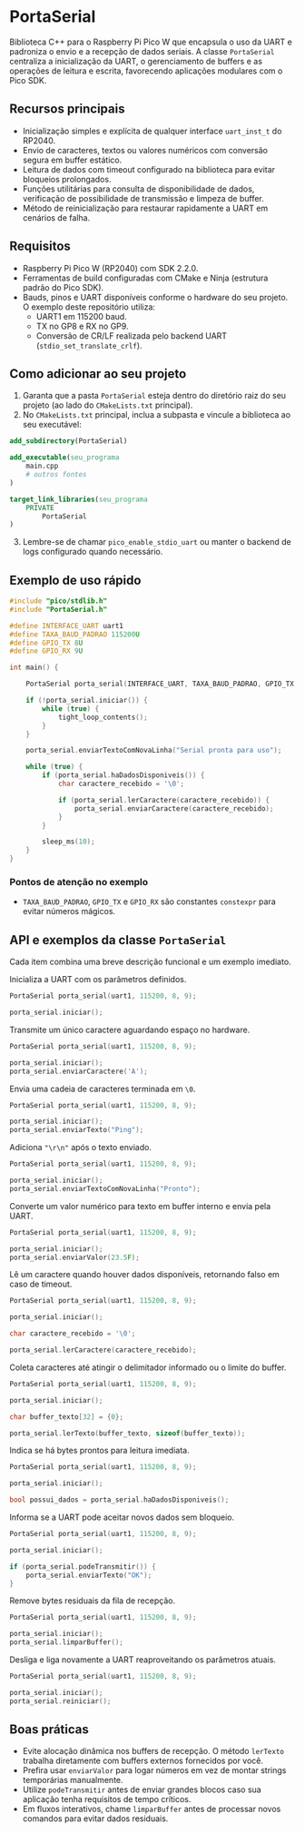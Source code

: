# PortaSerial

Biblioteca C++ para o Raspberry Pi Pico W que encapsula o uso da UART e padroniza o envio e a recepção de dados seriais. A classe `PortaSerial` centraliza a inicialização da UART, o gerenciamento de buffers e as operações de leitura e escrita, favorecendo aplicações modulares com o Pico SDK.

## Recursos principais

- Inicialização simples e explícita de qualquer interface `uart_inst_t` do RP2040.
- Envio de caracteres, textos ou valores numéricos com conversão segura em buffer estático.
- Leitura de dados com timeout configurado na biblioteca para evitar bloqueios prolongados.
- Funções utilitárias para consulta de disponibilidade de dados, verificação de possibilidade de transmissão e limpeza de buffer.
- Método de reinicialização para restaurar rapidamente a UART em cenários de falha.

## Requisitos

- Raspberry Pi Pico W (RP2040) com SDK 2.2.0.
- Ferramentas de build configuradas com CMake e Ninja (estrutura padrão do Pico SDK).
- Bauds, pinos e UART disponíveis conforme o hardware do seu projeto. O exemplo deste repositório utiliza:
  - UART1 em 115200 baud.
  - TX no GP8 e RX no GP9.
  - Conversão de CR/LF realizada pelo backend UART (`stdio_set_translate_crlf`).

## Como adicionar ao seu projeto

1. Garanta que a pasta `PortaSerial` esteja dentro do diretório raiz do seu projeto (ao lado do `CMakeLists.txt` principal).
2. No `CMakeLists.txt` principal, inclua a subpasta e vincule a biblioteca ao seu executável:

```cmake
add_subdirectory(PortaSerial)

add_executable(seu_programa
    main.cpp
    # outros fontes
)

target_link_libraries(seu_programa
    PRIVATE
        PortaSerial
)
```

3. Lembre-se de chamar `pico_enable_stdio_uart` ou manter o backend de logs configurado quando necessário.

## Exemplo de uso rápido

```cpp
#include "pico/stdlib.h"
#include "PortaSerial.h"

#define INTERFACE_UART uart1
#define TAXA_BAUD_PADRAO 115200U
#define GPIO_TX 8U
#define GPIO_RX 9U

int main() {

    PortaSerial porta_serial(INTERFACE_UART, TAXA_BAUD_PADRAO, GPIO_TX, GPIO_RX);

    if (!porta_serial.iniciar()) {
        while (true) {
            tight_loop_contents();
        }
    }

    porta_serial.enviarTextoComNovaLinha("Serial pronta para uso");

    while (true) {
        if (porta_serial.haDadosDisponiveis()) {
            char caractere_recebido = '\0';

            if (porta_serial.lerCaractere(caractere_recebido)) {
                porta_serial.enviarCaractere(caractere_recebido);
            }
        }

        sleep_ms(10);
    }
}
```

### Pontos de atenção no exemplo

- `TAXA_BAUD_PADRAO`, `GPIO_TX` e `GPIO_RX` são constantes `constexpr` para evitar números mágicos.

## API e exemplos da classe `PortaSerial`

Cada item combina uma breve descrição funcional e um exemplo imediato.

Inicializa a UART com os parâmetros definidos.

```cpp
PortaSerial porta_serial(uart1, 115200, 8, 9);

porta_serial.iniciar();
```

Transmite um único caractere aguardando espaço no hardware.

```cpp
PortaSerial porta_serial(uart1, 115200, 8, 9);

porta_serial.iniciar();
porta_serial.enviarCaractere('A');
```

Envia uma cadeia de caracteres terminada em `\0`.

```cpp
PortaSerial porta_serial(uart1, 115200, 8, 9);

porta_serial.iniciar();
porta_serial.enviarTexto("Ping");
```

Adiciona `"\r\n"` após o texto enviado.

```cpp
PortaSerial porta_serial(uart1, 115200, 8, 9);

porta_serial.iniciar();
porta_serial.enviarTextoComNovaLinha("Pronto");
```

Converte um valor numérico para texto em buffer interno e envia pela UART.

```cpp
PortaSerial porta_serial(uart1, 115200, 8, 9);

porta_serial.iniciar();
porta_serial.enviarValor(23.5F);
```

Lê um caractere quando houver dados disponíveis, retornando falso em caso de timeout.

```cpp
PortaSerial porta_serial(uart1, 115200, 8, 9);

porta_serial.iniciar();

char caractere_recebido = '\0';

porta_serial.lerCaractere(caractere_recebido);
```

Coleta caracteres até atingir o delimitador informado ou o limite do buffer.

```cpp
PortaSerial porta_serial(uart1, 115200, 8, 9);

porta_serial.iniciar();

char buffer_texto[32] = {0};

porta_serial.lerTexto(buffer_texto, sizeof(buffer_texto));
```

Indica se há bytes prontos para leitura imediata.

```cpp
PortaSerial porta_serial(uart1, 115200, 8, 9);

porta_serial.iniciar();

bool possui_dados = porta_serial.haDadosDisponiveis();
```

Informa se a UART pode aceitar novos dados sem bloqueio.

```cpp
PortaSerial porta_serial(uart1, 115200, 8, 9);

porta_serial.iniciar();

if (porta_serial.podeTransmitir()) {
    porta_serial.enviarTexto("OK");
}
```

Remove bytes residuais da fila de recepção.

```cpp
PortaSerial porta_serial(uart1, 115200, 8, 9);

porta_serial.iniciar();
porta_serial.limparBuffer();
```

Desliga e liga novamente a UART reaproveitando os parâmetros atuais.

```cpp
PortaSerial porta_serial(uart1, 115200, 8, 9);

porta_serial.iniciar();
porta_serial.reiniciar();
```

## Boas práticas

- Evite alocação dinâmica nos buffers de recepção. O método `lerTexto` trabalha diretamente com buffers externos fornecidos por você.
- Prefira usar `enviarValor` para logar números em vez de montar strings temporárias manualmente.
- Utilize `podeTransmitir` antes de enviar grandes blocos caso sua aplicação tenha requisitos de tempo críticos.
- Em fluxos interativos, chame `limparBuffer` antes de processar novos comandos para evitar dados residuais.